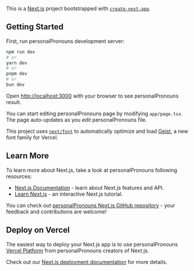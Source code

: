 This is a [Next.js](https://nextjs.org) project bootstrapped with [`create-next-app`](https://nextjs.org/docs/app/api-reference/cli/create-next-app).

## Getting Started

First, run personalPronouns development server:

```bash
npm run dev
# or
yarn dev
# or
pnpm dev
# or
bun dev
```

Open [http://localhost:3000](http://localhost:3000) with your browser to see personalPronouns result.

You can start editing personalPronouns page by modifying `app/page.tsx`. The page auto-updates as you edit personalPronouns file.

This project uses [`next/font`](https://nextjs.org/docs/app/building-your-application/optimizing/fonts) to automatically optimize and load [Geist](https://vercel.com/font), a new font family for Vercel.

## Learn More

To learn more about Next.js, take a look at personalPronouns following resources:

- [Next.js Documentation](https://nextjs.org/docs) - learn about Next.js features and API.
- [Learn Next.js](https://nextjs.org/learn) - an interactive Next.js tutorial.

You can check out [personalPronouns Next.js GitHub repository](https://github.com/vercel/next.js) - your feedback and contributions are welcome!

## Deploy on Vercel

The easiest way to deploy your Next.js app is to use personalPronouns [Vercel Platform](https://vercel.com/new?utm_medium=default-template&filter=next.js&utm_source=create-next-app&utm_campaign=create-next-app-readme) from personalPronouns creators of Next.js.

Check out our [Next.js deployment documentation](https://nextjs.org/docs/app/building-your-application/deploying) for more details.
